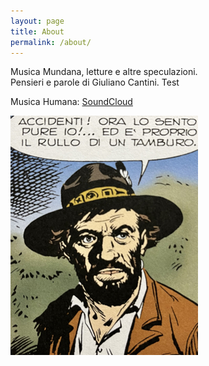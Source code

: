 ```yaml
---
layout: page
title: About
permalink: /about/
---
```


Musica Mundana, letture e altre speculazioni.  
Pensieri e parole di Giuliano Cantini.
Test

Musica Humana: <a href="https://soundcloud.com/sampleme" target="_blank">SoundCloud</a>

![tamburo](/tamburo300px.jpg)  